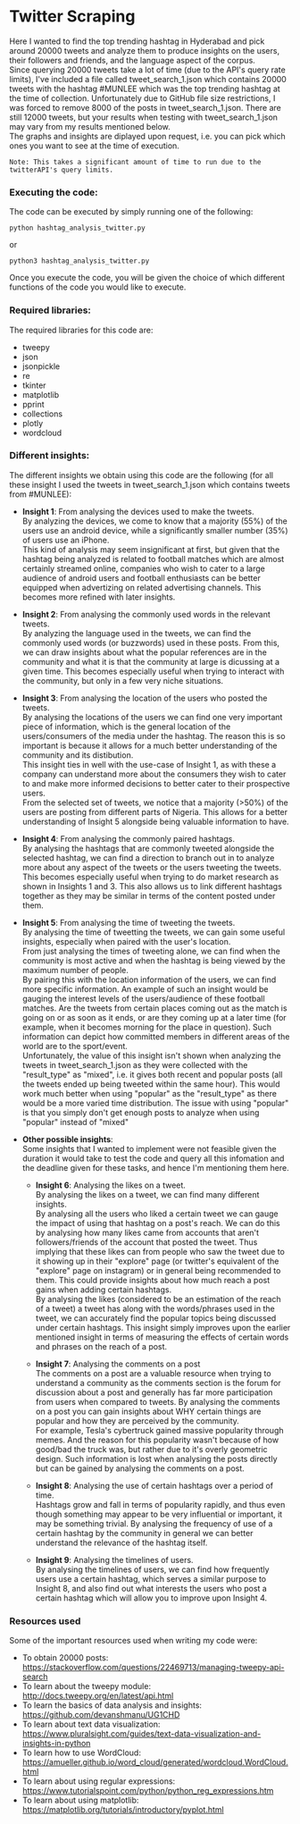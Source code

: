 # Twitter Scraping
Here I wanted to find the top trending hashtag in Hyderabad and pick around 20000 tweets and analyze them to produce insights on the users, their followers and friends, and the language aspect of the corpus.  
Since querying 20000 tweets take a lot of time (due to the API's query rate limits), I've included a file called tweet_search_1.json which contains 20000 tweets with the hashtag #MUNLEE which was the top trending hashtag at the time of collection. Unfortunately due to GitHub file size restrictions, I was forced to remove 8000 of the posts in tweet_search_1.json. There are still 12000 tweets, but your results when testing with tweet_search_1.json may vary from my results mentioned below.  
The graphs and insights are diplayed upon request, i.e. you can pick which ones you want to see at the time of execution. 

`
Note: This takes a significant amount of time to run due to the twitterAPI's query limits.
`

### Executing the code:
The code can be executed by simply running one of the following:
```
python hashtag_analysis_twitter.py
```
or
```
python3 hashtag_analysis_twitter.py
```

Once you execute the code, you will be given the choice of which different functions of the code you would like to execute.  

### Required libraries:
The required libraries for this code are:  
- tweepy
- json
- jsonpickle
- re
- tkinter
- matplotlib  
- pprint  
- collections
- plotly 
- wordcloud

### Different insights:
The different insights we obtain using this code are the following (for all these insight I used the tweets in tweet_search_1.json which contains tweets from #MUNLEE):  
- **Insight 1**: From analysing the devices used to make the tweets.  
    By analyzing the devices, we come to know that a majority (55%) of the users use an android device, while a significantly smaller number (35%) of users use an iPhone.  
    This kind of analysis may seem insignificant at first, but given that the hashtag being analyzed is related to football matches which are almost certainly streamed online, companies who wish to cater to a large audience of android users and football enthusiasts can be better equipped when advertizing on related advertising channels. This becomes more refined with later insights.  

- **Insight 2**: From analysing the commonly used words in the relevant tweets.  
    By analyzing the language used in the tweets, we can find the commonly used words (or buzzwords) used in these posts. From this, we can draw insights about what the popular references are in the community and what it is that the community at large is dicussing at a given time. This becomes especially useful when trying to interact with the community, but only in a few very niche situations.  

- **Insight 3**: From analysing the location of the users who posted the tweets.  
    By analysing the locations of the users we can find one very important piece of information, which is the general location of the users/consumers of the media under the hashtag. The reason this is so important is because it allows for a much better understanding of the community and its distibution.  
    This insight ties in well with the use-case of Insight 1, as with these a company can understand more about the consumers they wish to cater to and make more informed decisions to better cater to their prospective users.  
    From the selected set of tweets, we notice that a majority (>50%) of the users are posting from different parts of Nigeria. This allows for a better understanding of Insight 5 alongside being valuable information to have.  

- **Insight 4**: From analysing the commonly paired hashtags.  
    By analysing the hashtags that are commonly tweeted alongside the selected hashtag, we can find a direction to branch out in to analyze more about any aspect of the tweets or the users tweeting the tweets. This becomes especially useful when trying to do market research as shown in Insights 1 and 3. This also allows us to link different hashtags together as they may be similar in terms of the content posted under them.  

- **Insight 5**: From analysing the time of tweeting the tweets.  
    By analysing the time of tweetting the tweets, we can gain some useful insights, especially when paired with the user's location.  
    From just analysing the times of tweeting alone, we can find when the community is most active and when the hashtag is being viewed by the maximum number of people.  
    By pairing this with the location information of the users, we can find more specific information. An example of such an insight would be gauging the interest levels of the users/audience of these football matches. Are the tweets from certain places coming out as the match is going on or as soon as it ends, or are they coming up at a later time (for example, when it becomes morning for the place in question). Such information can depict how committed members in different areas of the world are to the sport/event.  
    Unfortunately, the value of this insight isn't shown when analyzing the tweets in tweet_search_1.json as they were collected with the "result_type" as "mixed", i.e. it gives both recent and popular posts (all the tweets ended up being tweeted within the same hour). This would work much better when using "popular" as the "result_type" as there would be a more varied time distribution. The issue with using "popular" is that you simply don't get enough posts to analyze when using "popular" instead of "mixed"  

- **Other possible insights**:  
    Some insights that I wanted to implement were not feasible given the duration it would take to test the code and query all this infomation and the deadline given for these tasks, and hence I'm mentioning them here.  
    
    - **Insight 6**: Analysing the likes on a tweet.  
        By analysing the likes on a tweet, we can find many different insights.  
        By analysing all the users who liked a certain tweet we can gauge the impact of using that hashtag on a post's reach. We can do this by analysing how many likes came from accounts that aren't followers/friends of the account that posted the tweet. Thus implying that these likes can from people who saw the tweet due to it showing up in their "explore" page (or twitter's equivalent of the "explore" page on instagram) or in general being recommended to them. This could provide insights about how much reach a post gains when adding certain hashtags.  
        By analysing the likes (considered to be an estimation of the reach of a tweet) a tweet has along with the words/phrases used in the tweet, we can accurately find the popular topics being discussed under certain hashtags. This insight simply improves upon the earlier mentioned insight in terms of measuring the effects of certain words and phrases on the reach of a post.

    - **Insight 7**: Analysing the comments on a post  
        The comments on a post are a valuable resource when trying to understand a community as the comments section is the forum for discussion about a post and generally has far more participation from users when compared to tweets.
        By analysing the comments on a post you can gain insights about WHY certain things are popular and how they are perceived by the community.  
        For example, Tesla's cybertruck gained massive popularity through memes. And the reason for this popularity wasn't because of how good/bad the truck was, but rather due to it's overly geometric design. Such information is lost when analysing the posts directly but can be gained by analysing the comments on a post.
    
    - **Insight 8**: Analysing the use of certain hashtags over a period of time.  
        Hashtags grow and fall in terms of popularity rapidly, and thus even though something may appear to be very influential or important, it may be something trivial. By analysing the frequency of use of a certain hashtag by the community in general we can better understand the relevance of the hashtag itself.

    - **Insight 9**: Analysing the timelines of users.  
        By analysing the timelines of users, we can find how frequently users use a certain hashtag, which serves a similar purpose to Insight 8, and also find out what interests the users who post a certain hashtag which will allow you to improve upon Insight 4.


### Resources used
Some of the important resources used when writing my code were:
- To obtain 20000 posts: https://stackoverflow.com/questions/22469713/managing-tweepy-api-search
- To learn about the tweepy module: http://docs.tweepy.org/en/latest/api.html
- To learn the basics of data analysis and insights: https://github.com/devanshmanu/UG1CHD
- To learn about text data visualization: https://www.pluralsight.com/guides/text-data-visualization-and-insights-in-python
- To learn how to use WordCloud: https://amueller.github.io/word_cloud/generated/wordcloud.WordCloud.html
- To learn about using regular expressions: https://www.tutorialspoint.com/python/python_reg_expressions.htm
- To learn about using matplotlib: https://matplotlib.org/tutorials/introductory/pyplot.html
